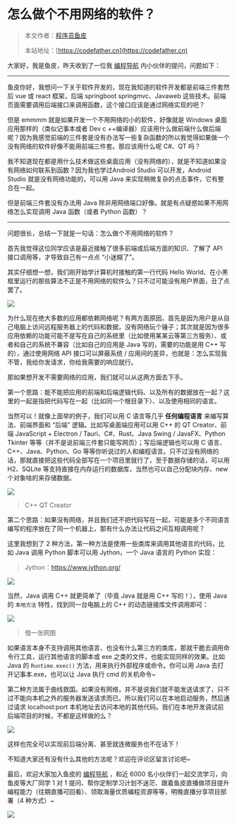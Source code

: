 # 怎么做个不用网络的软件？

> 本文作者：[程序员鱼皮](https://yuyuanweb.feishu.cn/wiki/Abldw5WkjidySxkKxU2cQdAtnah)
>
> 本站地址：[https://codefather.cn](https://codefather.cn)

大家好，我是鱼皮，昨天收到了一位我 [编程导航](https://mp.weixin.qq.com/s?__biz=MzI1NDczNTAwMA==&mid=2247508009&idx=1&sn=5b519b4a6fe62c79c038b2106ca1edab&scene=21#wechat_redirect) 内小伙伴的提问，问题如下：



------


鱼皮你好，我想问一下关于软件开发的，现在我知道的软件开发都是前端三件套然后 vue 或 react 框架，后端 springboot springmvc、Javaweb 这些技术。前端页面需要调用后端接口来调用函数，这个接口应该是通过网络实现的吧？

但是 emmmm 就是如果开发一个不用网络的小的软件，好像就是 Windows 桌面应用那样的（类似记事本或者 Dev c ++编译器）应该用什么做前端什么做后端呢？因为我感觉前端的三件套是没有办法写一些复杂函数的所以我觉得如果做一个没有网络的软件好像不能用前端三件套。那应该用什么呢 C#、QT 吗？

我不知道现在都是用什么技术做这些桌面应用（没有网络的），就是不知道如果没有网络如何联系到函数？因为我也学过Android Studio 可以开发，Android Studio 就是没有网络功能的，可以用 Java 来实现稍微复杂的点击事件，它有整合在一起。

但是前端三件套没有办法用 Java 除非用网络端口好像。就是有点疑惑如果不用网络怎么实现调用 Java 函数（或者 Python 函数）？



------


问题很长，总结一下就是一句话：怎么做个不用网络的软件？

首先我觉得这位同学应该是最近接触了很多前端或后端方面的知识、了解了 API 接口调用等，才导致自己有一点点 “小迷糊了”。

其实仔细想一想，我们刚开始学计算机时接触的第一行代码 Hello World、在小黑框里运行的那些算法不正是不用网络的软件么？只不过可能没有用户界面，丑了点罢了。

![](https://pic.yupi.icu/5563/202311080946477.png)

为什么现在绝大多数的应用都依赖网络呢？有两方面原因，首先是因为用户是从自己电脑上访问远程服务器上的代码和数据，没有网络玩个锤子；其次就是因为很多应用依赖的功能可能不是写在自己的系统里（比如使用某某云等第三方服务）、或者和自己的系统不兼容（比如自己的应用是 Java 写的，需要的功能是用 C++ 写的），通过使用网络 API 接口可以屏蔽系统 / 应用间的差异，也就是：怎么实现我不管，我给你发请求，你给我需要的响应就行。

那如果想开发不需要网络的应用，我们就可以从这两方面去下手。

第一个思路：能不能把应用的前端和后端逻辑代码、以及所有的数据放在一起？这里的一起是指把代码写在一起（比如同一个根目录下）、以及使用相同的语言。

当然可以！就像上面举的例子，我们可以用 C 语言等几乎 **任何编程语言** 来编写算法、前端界面和 “后端” 逻辑。比如写桌面端应用可以用 C++ 的 QT Creator、前端 JavaScript + Electron / Tauri、C#、Rust、Java Swing / JavaFX、Python Tkinter 等等（并不是说前端三件套只能写网页）；写后端逻辑也可以用 C 语言、C++、Java、Python、Go 等等你听说过的人和编程语言。只不过没有网络的话，那就直接把这些代码全部写在一个项目里就行了，至于数据存储的话，可以用 H2、SQLite 等支持直接在内存运行的数据库，当然也可以自己分配块内存、new 个对象啥的来存储数据。

![](https://pic.yupi.icu/5563/202311080946598.png)

> C++ QT Creator

第二个思路：如果没有网络，并且我们还不把代码写在一起，可能是多个不同语言编写的程序放在了同一个机器上，那有什么办法让代码之间互相调用呢？

这里我想到了 2 种方法，第一种方法是使用一些类库来调用其他语言的代码，比如 Java 调用 Python 脚本可以用 Jython，一个 Java 语言的 Python 实现：

> Jython：https://www.jython.org/

![](https://pic.yupi.icu/5563/202311080946843.png)

当然，Java 调用 C++ 就更简单了（毕竟 Java 就是用 C++ 写的！），使用 Java 的 `本地方法` 特性，找到同一台电脑上的 C++ 的动态链接库文件调用即可：

![](https://pic.yupi.icu/5563/202311080946005.png)

> 借一张网图

如果语言本身不支持调用其他语言、也没有什么第三方的类库，那就干脆去调用命令行工具，运行其他语言的脚本或 exe 之类的文件，也能实现同样的效果。比如 Java 的 `Runtime.exec()` 方法，用来执行外部程序或命令。你可以用 Java 去打开记事本.exe，也可以让 Java  执行 cmd 的关机命令~

第二种方法属于曲线救国。如果没有网络，并不是说我们就不能发送请求了，只不过不能向本机之外的服务器发送请求而已。所以我们可以在本地启动服务，然后通过请求 localhost:port 本机地址去访问本地的其他代码。我们在本地开发调试前后端项目的时候，不都是这样做的么？

![](https://pic.yupi.icu/5563/202311080946846.png)

这样也完全可以实现前后端分离、甚至就连微服务也不在话下！

不知道大家还有没有什么其他的方法呢？欢迎在评论区留言讨论吧~

最后，欢迎大家加入鱼皮的 [编程导航](https://mp.weixin.qq.com/s?__biz=MzI1NDczNTAwMA==&mid=2247508009&idx=1&sn=5b519b4a6fe62c79c038b2106ca1edab&scene=21#wechat_redirect) ，和近 6000 名小伙伴们一起交流学习，向鱼皮等大厂同学 1 对 1 提问、帮你定制学习计划不迷茫、跟着鱼皮直播做项目提升编程能力（往期直播可回看）、领取海量优质编程资源等等，明晚直播分享项目部署（4 种方式）~

![](https://pic.yupi.icu/5563/202311080946153.png)